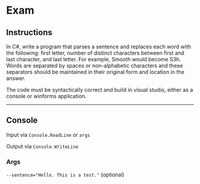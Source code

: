 # Exam

## Instructions
In C#, write a program that parses a sentence and replaces each word with the following: first letter, number of distinct characters between first and last character, and last letter. For example, Smooth would become S3h. Words are separated by spaces or non-alphabetic characters and these separators should be maintained in their original form and location in the answer.

The code must be syntactically correct and build in visual studio, either as a console or winforms application.

---

## Console
Input via `Console.ReadLine` or `args`

Output via `Console.WriteLine`

### Args
`--sentence="Hello. This is a test."` (optional)